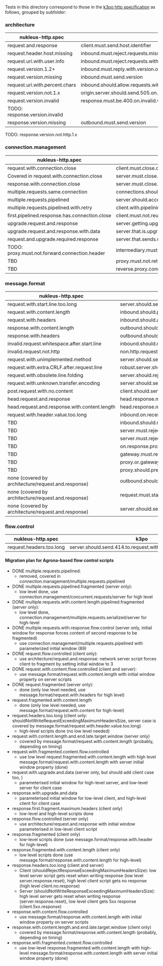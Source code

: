 Tests in this directory correspond to those in the [k3po http specification](https://github.com/k3po/k3po/tree/develop/specification/http/src/main/scripts/org/kaazing/specification/http/rfc7230/) 
as follows, grouped by subfolder:

### architecture

nukleus-http.spec              | k3po
------------------------------ | ----
request.and.response           | client.must.send.host.identifier
request.header.host.missing    | inbound.must.reject.requests.missing.host.identifier 
request.uri.with.user.info     | inbound.must.reject.requests.with.user.info.on.uri 
request.version.1.2+           | inbound.must.reply.with.version.one.dot.one.when.received.higher.minor.version 
request.version.missing        | inbound.must.send.version
request.uri.with.percent.chars | inbound.should.allow.requests.with.percent.chars.in.uri
request.version.not.1.x        | origin.server.should.send.505.on.major.version.not.equal.to.one
request.version.invalid        | response.must.be.400.on.invalid.version
TODO: response.version.invalid |
response.version.missing       | outbound.must.send.version
TODO: response.version.not.http.1.x

### connection.management

nukleus-http.spec                             | k3po
---------------------------------             | ----
request.with.connection.close                 | client.must.close.connection.after.request.with.connection.close
Covered in request.with.connection.close      | server.must.close.its.half.of.connection.after.sending.response.if.it.receives.a.close
response.with.connection.close                | server.must.close.connection.after.response.with.connection.close
multiple.requests.same.connection             | connections.should.persist.by.default
multiple.requests.pipelined                   | server.should.accept.http.pipelining
multiple.requests.pipelined.with.retry        | client.with.pipelining.must.not.retry.pipelining.immediately.after.failure
first.pipelined.response.has.connection.close | client.must.not.reuse.tcp.connection.when.receives.connection.close
upgrade.request.and.response                  | server.getting.upgrade.request.must.respond.with.upgrade.header
upgrade.request.and.response.with.data        | server.that.is.upgrading.must.send.a.101.response
request.and.upgrade.required.response         | server.that.sends.upgrade.required.must.include.upgrade.header
TODO: proxy.must.not.forward.connection.header| intermediary.must.remove.connection.header.on.forward.request
TBD                                           | proxy.must.not.retry.non.idempotent.requests
TBD                                           | reverse.proxy.connection.established
                                 
### message.format

nukleus-http.spec                       | k3po
--------------------------------------- | ----
request.with.start.line.too.long        | server.should.send.414.to.request.with.too.long.a.request[URI]
request.with.content.length             | inbound.should.process.request.with.content.length
request.with.headers                    | inbound.should.accept.headers
response.with.content.length            | outbound.should.process.response.with.content.length
response.with.headers                   | outbound.should.accept.headers
invalid.request.whitespace.after.start.line | inbound.should.reject.request.with.whitespace.between.start.line.and.first.header
invalid.request.not.http                | non.http.request.to.http.server.should.be.responded.to.with.400
request.with.unimplemented.method       | server.should.send.501.to.unimplemented.methods
request.with.extra.CRLF.after.request.line | robust.server.should.allow.extra.CRLF.after.request.line
request.with.obsolete.line.folding      | server.should.reject.obs.in.header.value
request.with.unknown.transfer.encoding  | server.should.send.501.to.unknown.transfer.encoding
post.request.with.no.content            | client.should.send.content.length.header.in.post.even.if.no.content
head.request.and.response               | head.response.must.not.have.content
head.request.and.response.with.content.length | head.response.must.not.have.content.though.may.have.content.length
request.with.header.value.too.long      | inbound.on.receiving.field.with.length.larger.than.wanting.to.process.must.reply.with.4xx
TBD                                     | inbound.should.reject.invalid.request.line
TBD                                     | server.must.reject.header.with.space.between.header.name.and.colon
TBD                                     | server.must.reject.request.with.multiple.different.content.length
TBD                                     | on.response.proxy.must.remove.space.in.header.with.space.between.header.name.and.colon
TBD                                     | gateway.must.reject.request.with.multiple.different.content.length
TBD                                     | proxy.or.gateway.must.reject.obs.in.header.value
TBD                                     | proxy.should.preserve.unrecongnized.headers
none (covered by architecture/request.and.response) | outbound.should.accept.no.headers
none (covered by architecture/request.and.response) | request.must.start.with.request.line
none (covered by architecture/request.and.response) | server.should.send.status.line.in.start.line

### flow.control

nukleus-http.spec                       | k3po
--------------------------------------- | ----
request.headers.too.long                | server.should.send.414.to.request.with.too.long.a.request[URI]


#### Migration plan for Agrona-based flow control scripts

- DONE multiple.requests.pipelined:
  - removed, covered in connection.management/multiple.requests.pipelined
- DONE multiple.requests.pipelined.fragmented (server only): 
  - low level done, use connection.management/concurrent.requests/server for high level
- DONE multiple.requests.with.content.length.pipelined.fragmented (server only):
  - low level done, connection.management/multiple.requests.serialized/server for high-level
- DONE multiple.requests.with.response.flow.control (server only, initial window for response forces content of second response to be fragmented)
  - use connection.management/multiple.requests.pipelined with parameterized initial window (89)
- DONE request.flow.controlled (client only):
  - use architecture/request.and.response: network server script forces client to fragment by setting initial window to 3
- DONE request.with.content.flow.controlled (client and server):
  - use message.format/request.with.content.length with initial window property on server scripts
- DONE request.fragmented (server only):
  - done (only low level needed, use message.format/request.with.headers for high level)
- request.fragmented.with.content.length
  - done (only low level needed, use message.format/request.with.content for high-level)
- request.headers.too.long (client only: shouldNotWriteRequestExceedingMaximumHeadersSize, server case is covered by message.format/request.with.header.value.too.long)
  - high-level scripts done (no low level needed)
- request.with.content.length.and.end.late.target.window (server only)
  - covered by message.format/request.with.content.length (probably, depending on timing)
- request.with.fragmented.content.flow.controlled
  - use low level request.fragmented.with.content.length with high level message.format/request.with.content.length with server initial window property (done)
- request.with.upgrade.and.data (server only, but should add client case too, )
  - parameterised initial window for high-level server, and low-level server for client case 
- response.with.upgrade.and.data
  - parameterised initial window for low-level client, and high-level client for client case
- response.first.fragment.maximum.headers (client only)
  - low-level and high-level scripts done
- response.flow.controlled (server only)
  - use architecture/request.and.response with initial window parameterised in low-level client script  
- response.fragmented (client only)
  - low-level scripts done (use message.format/response.with.header for high-level)
- response.fragmented.with.content.length (client only)
  - low level scripts done (use message.format/response.with.content.length for high-level)
- response.headers.too.long (client and server)
  - Client (shouldRejectResponseExceedingMaximumHeadersSize): low level server script gets reset when writing response (low level server.response.reset), high level client script gets no response (high level client.no.response)  
  - Server (shouldNotWriteResponseExceedingMaximumHeadersSize): high level server gets reset when writing response (server.response.reset), low level client gets 5xx response (client.5xx.response)
- response.with.content.flow.controlled
  - use message.format/response.with.content.length with initial window property on server scripts
- response.with.content.length.and.end.late.target.window (client only)
  - covered by message.format/response.with.content.length (probably, depending on timing) 
- response.with.fragmented.content.flow.controlled
  - use low-level response.fragmented.with.content.length with high-level message.format/response.with.content.length with server initial window property (done)

